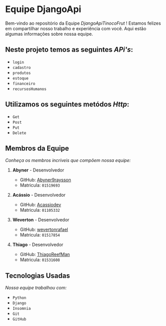 # Equipe DjangoApi

Bem-vindo ao repositório da Equipe _DjangoApiTinocoFrut_ ! Estamos felizes em compartilhar nosso trabalho e experiência com você. Aqui estão algumas informações sobre nossa equipe.

## Neste projeto temos as seguintes _APi's_:

- `login`
- `cadastro`
- `produtos`
- `estoque`
- `financeiro`
- `recursosHumanos`

## Utilizamos os seguintes metódos _Http_:

- `Get`
- `Post`
- `Put`
- `Delete`

## Membros da Equipe

_Conheça os membros incríveis que compõem nossa equipe:_

1. **Abyner** - Desenvolvedor
   - GitHub: [Abyner9raysson](https://github.com/Abyner)
   - Matricula: `01519693`

2. **Acássio** - Desenvolvedor
   - GitHub: [Acassiodev](https://github.com/Acassiodev)
   - Matricula: `01105332`

3. **Weverton** - Desenvolvedor
   - GitHub: [wevertonrafael](https://github.com/wevertonrafael)
   - Matricula: `01517854`

4. **Thiago** - Desenvolvedor
   - GitHub: [ThiagoReefMan](https://github.com/ThiagoReefMan)
   - Matricula: `01531608`


## Tecnologias Usadas

_Nossa equipe trabalhou com:_

- `Python`
- `Django`
- `Insomnia`
- `Git`
- `GitHub`